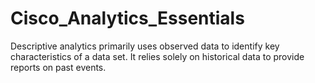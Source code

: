 # Cisco_Analytics_Essentials
Descriptive analytics primarily uses observed data to identify key characteristics of a data set. It relies solely on historical data to provide reports on past events. 
